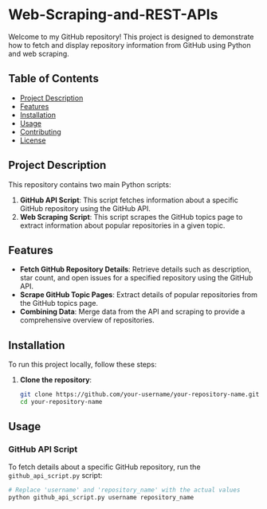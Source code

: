 # Web-Scraping-and-REST-APIs

Welcome to my GitHub repository! This project is designed to demonstrate how to fetch and display repository information from GitHub using Python and web scraping.

## Table of Contents
- [Project Description](#project-description)
- [Features](#features)
- [Installation](#installation)
- [Usage](#usage)
- [Contributing](#contributing)
- [License](#license)

## Project Description

This repository contains two main Python scripts:

1. **GitHub API Script**: This script fetches information about a specific GitHub repository using the GitHub API.
2. **Web Scraping Script**: This script scrapes the GitHub topics page to extract information about popular repositories in a given topic.

## Features

- **Fetch GitHub Repository Details**: Retrieve details such as description, star count, and open issues for a specified repository using the GitHub API.
- **Scrape GitHub Topic Pages**: Extract details of popular repositories from the GitHub topics page.
- **Combining Data**: Merge data from the API and scraping to provide a comprehensive overview of repositories.

## Installation

To run this project locally, follow these steps:

1. **Clone the repository**:
   ```bash
   git clone https://github.com/your-username/your-repository-name.git
   cd your-repository-name


## Usage

### GitHub API Script

To fetch details about a specific GitHub repository, run the `github_api_script.py` script:

```python
# Replace 'username' and 'repository_name' with the actual values
python github_api_script.py username repository_name
